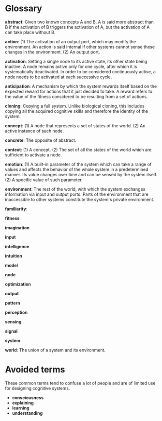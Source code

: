 Glossary
==

**abstract**: Given two known concepts A and B, A is said more abstract
            than B if the activation of B triggers the activation of A,
            but the activation of A can take place without B.

**action**: (1) The activation of an output port, which may modify
        the environment. An action is said internal if other systems
        cannot sense these changes in the environment. (2) An output port.

**activation**: Setting a single node to its active state, its other state
              being inactive. A node remains active only for one
              cycle, after which it is systematically deactivated. In
              order to be considered continuously active, a node needs
              to be activated at each successive cycle.

**anticipation**: A mechanism by which the system rewards itself based
                on the expected reward for actions that it just
                decided to take. A reward refers to the value of the
                fitness considered to be resulting from a set of actions.

**cloning**: Copying a full system. Unlike biological cloning, this
           includes copying all the acquired cognitive skills and
           therefore the identity of the system.

**concept**: (1) A node that represents a set of states of the
             world. (2) An active instance of such node.

**concrete**: The opposite of abstract.

**context**: (1) A concept. (2) The set of all the states of the world
             which are sufficient to activate a node.

**emotion**: (1) A built-in parameter of the system which can take a
             range of values and affects the behavior of the whole
             system in a predetermined manner. Its value changes over
             time and can be sensed by the system itself. (2) A
             specific value of such parameter.

**environment**: The rest of the world, with which the system
                 exchanges information via input and output ports.
                 Parts of the environment that are inaccessible to
                 other systems constitute the system's private
                 environment.

**familiarity**:

**fitness**

**imagination**

**input**

**intelligence**

**intuition**

**model**

**node**

**optimization**

**output**

**pattern**

**perception**

**sensing**

**signal**

**system**

**world**: The union of a system and its environment.

Avoided terms
==

These common terms tend to confuse a lot of people and are of limited
use for designing cognitive systems.

* **consciousness**
* **explaining**
* **learning**
* **understanding**
